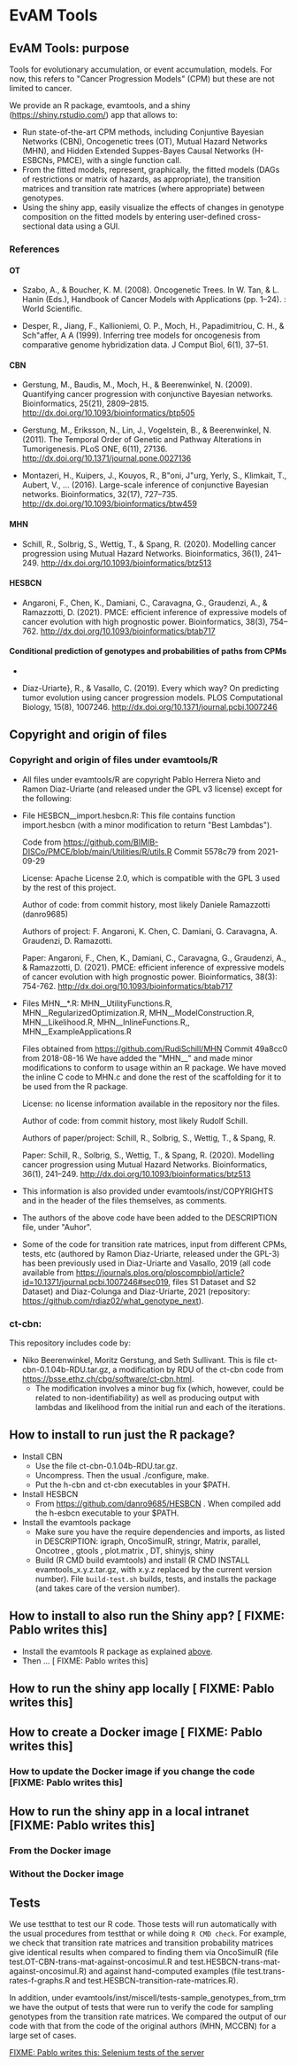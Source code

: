 # EvAM Tools

## EvAM Tools: purpose
Tools for evolutionary accumulation, or event accumulation, models. For now, this refers to "Cancer Progression Models" (CPM) but these are not limited to cancer.

We provide an R package, evamtools, and a shiny (https://shiny.rstudio.com/) app that allows to:
  * Run state-of-the-art CPM methods, including Conjuntive Bayesian Networks (CBN), Oncogenetic trees (OT), Mutual Hazard Networks (MHN), and Hidden Extended Suppes-Bayes Causal Networks (H-ESBCNs, PMCE), with a single function call.
  * From the fitted models, represent, graphically, the fitted models (DAGs of restrictions or matrix of hazards, as appropriate), the transition matrices and transition rate matrices (where appropriate) between genotypes.
  * Using the shiny app, easily visualize the effects of changes in genotype composition on the fitted models by entering user-defined cross-sectional data using a GUI.

<!-- Remember the long name of output, as seen in server.R, around line 1344 -->
<!--  choiceNames =  c("Transition rates", -->
<!--                                          "Genotype transitions counts", -->
<!--                                          "Genotype frequencies", -->
<!--                                          "Transition probabilities", -->
<!--                                          "Lambdas/probabilities", -->
<!--                                          "Time-discretized transition matrix"), -->
<!--                         choiceValues =  c("trans_rate_mat", -->
<!--                                           "genotype_transitions", -->
<!--                                           "freqs", -->
<!--                                           "trans_mat", -->
<!--                                           "lambdas", -->
<!--                                           "td_trans_mat"), -->


### References ###

#### OT ####


- Szabo, A., & Boucher, K. M. (2008). Oncogenetic Trees. In W. Tan, & L. Hanin
  (Eds.), Handbook of Cancer Models with Applications (pp. 1–24). : World
  Scientific.


- Desper, R., Jiang, F., Kallioniemi, O. P., Moch, H., Papadimitriou, C. H., &
  Sch\"affer, A A (1999). Inferring tree models for oncogenesis from comparative
  genome hybridization data. J Comput Biol, 6(1), 37–51.


#### CBN ####


- Gerstung, M., Baudis, M., Moch, H., & Beerenwinkel, N. (2009). Quantifying
  cancer progression with conjunctive Bayesian networks. Bioinformatics, 25(21),
  2809–2815. http://dx.doi.org/10.1093/bioinformatics/btp505


- Gerstung, M., Eriksson, N., Lin, J., Vogelstein, B., & Beerenwinkel,
  N. (2011). The Temporal Order of Genetic and Pathway Alterations in
  Tumorigenesis. PLoS ONE, 6(11),
  27136. http://dx.doi.org/10.1371/journal.pone.0027136


- Montazeri, H., Kuipers, J., Kouyos, R., B\"oni, J\"urg, Yerly, S., Klimkait,
  T., Aubert, V., … (2016). Large-scale inference of conjunctive Bayesian
  networks. Bioinformatics, 32(17),
  727–735. http://dx.doi.org/10.1093/bioinformatics/btw459


#### MHN ####


- Schill, R., Solbrig, S., Wettig, T., & Spang, R. (2020). Modelling cancer
  progression using Mutual Hazard Networks. Bioinformatics, 36(1),
  241–249. http://dx.doi.org/10.1093/bioinformatics/btz513

#### HESBCN ####


- Angaroni, F., Chen, K., Damiani, C., Caravagna, G., Graudenzi, A., &
  Ramazzotti, D. (2021). PMCE: efficient inference of expressive models of cancer
  evolution with high prognostic power. Bioinformatics, 38(3),
  754–762. http://dx.doi.org/10.1093/bioinformatics/btab717

#### Conditional prediction of genotypes and probabilities of paths from CPMs ####

- 

- Diaz-Uriarte}, R., & Vasallo, C. (2019). Every which way? On predicting tumor
  evolution using cancer progression models. PLOS Computational Biology, 15(8),
  1007246. http://dx.doi.org/10.1371/journal.pcbi.1007246






## Copyright and origin of files ##

### Copyright and origin of files under evamtools/R ###

- All files under evamtools/R are copyright Pablo Herrera Nieto and Ramon Diaz-Uriarte (and released under the GPL v3 license) except for the following:

- File HESBCN__import.hesbcn.R: 
   This file contains function import.hesbcn (with a minor modification to return "Best Lambdas").
   
   Code from https://github.com/BIMIB-DISCo/PMCE/blob/main/Utilities/R/utils.R
   Commit 5578c79 from 2021-09-29

   License: Apache License 2.0, which is compatible with the GPL 3 used by the rest of this project.
   
   Author of code: from commit history, most likely Daniele Ramazzotti (danro9685)

   Authors of project: F. Angaroni, K. Chen, C. Damiani, G. Caravagna, A. Graudenzi, D. Ramazotti.
   
  Paper:  Angaroni, F., Chen, K., Damiani, C., Caravagna, G., Graudenzi, A., &
  Ramazzotti, D. (2021). PMCE: efficient inference of expressive models of cancer
  evolution with high prognostic power. Bioinformatics, 38(3): 754-762. http://dx.doi.org/10.1093/bioinformatics/btab717


- Files MHN__*.R: MHN__UtilityFunctions.R, MHN__RegularizedOptimization.R, MHN__ModelConstruction.R, MHN__Likelihood.R, MHN__InlineFunctions.R,,  MHN__ExampleApplications.R

  Files obtained from https://github.com/RudiSchill/MHN
  Commit 49a8cc0 from 2018-08-16
  We have added the "MHN__" and made minor modifications to conform to usage within an R package. We have moved the inline C code to MHN.c and done the rest of the scaffolding for it to be used from the R package.
  
  License: no license information available in the repository nor the files.
  
  Author of code: from commit history, most likely Rudolf Schill.
  
  Authors of paper/project: Schill, R., Solbrig, S., Wettig, T., & Spang, R.
  
  Paper: Schill, R., Solbrig, S., Wettig, T., & Spang, R. (2020). Modelling cancer progression using Mutual Hazard Networks. Bioinformatics, 36(1),  241–249. http://dx.doi.org/10.1093/bioinformatics/btz513

- This information is also provided under evamtools/inst/COPYRIGHTS and in the header of the files themselves, as comments.
  

- The authors of the above code have been added to the DESCRIPTION file, under "Auhor".


- Some of the code for transition rate matrices, input from different CPMs, tests, etc (authored by Ramon Diaz-Uriarte, released under the GPL-3) has been previously used in Diaz-Uriarte and Vasallo, 2019 (all code available from https://journals.plos.org/ploscompbiol/article?id=10.1371/journal.pcbi.1007246#sec019, files S1 Dataset and S2 Dataset) and Diaz-Colunga and Diaz-Uriarte, 2021 (repository: https://github.com/rdiaz02/what_genotype_next).

    
### ct-cbn: ###

This repository includes code by:

- Niko Beerenwinkel, Moritz Gerstung, and Seth Sullivant. This is file ct-cbn-0.1.04b-RDU.tar.gz, a
   modification by RDU of the ct-cbn code from
   https://bsse.ethz.ch/cbg/software/ct-cbn.html.
   - The modification involves a minor bug fix (which, however, could be related to non-identifiability) as well as producing output with lambdas and likelihood from the initial run and each of the iterations.
  


## How to install to run just the R package? ##

  * Install CBN
    - Use the file ct-cbn-0.1.04b-RDU.tar.gz.
    - Uncompress. Then the usual ./configure, make.
    - Put the h-cbn and ct-cbn executables in your $PATH.
  * Install HESBCN
    - From  https://github.com/danro9685/HESBCN . <!-- For proper compilation you should modify line 23 in *Makefile* to include *LDLIBS = -lgsl -lm -lgslcblas*. You can also change compilation from gcc-5 to something a bit more up to date, like gcc-10.  -->
	When compiled add the h-esbcn executable to your $PATH.
  * Install the evamtools package
     - Make sure you have the require dependencies and imports, as listed in DESCRIPTION: igraph, OncoSimulR, stringr, Matrix, parallel, Oncotree , gtools , plot.matrix , DT, shinyjs, shiny
     - Build (R CMD build evamtools) and install (R CMD INSTALL evamtools_x.y.z.tar.gz, with x.y.z replaced by the current version number). File `build-test.sh` builds, tests, and installs the package (and takes care of the version number).
      
	  
<!-- In order to run all CPMs you will need to clone their repositories: -->
<!-- include github repo, and instructions to get them running -->
<!-- * DBN: https://github.com/phillipnicol/OncoBN. -->
<!-- FIXME: commit hash and date when we got the package. -->
<!-- * HyperTraps: https://github.com/sgreenbury/HyperTraPS. Follow the instruction there to install the package through conda  -->
<!-- and get a working enviroment with HyperTraPS installed. Add both the `bin` and the `src/python` to your `$PATH`. Also, add the `bin` folder to your $PATH. It is also convenient to run `echo "backend: Agg" > ~/.config/matplotlib/matplotlibrc`. -->

	  
## How to install to also run the Shiny app? [ FIXME: Pablo writes this] ##

  * Install the evamtools R package as explained [above](#how-to-install-to-run-just-the-r-package).
  * Then ... [ FIXME: Pablo writes this]



## How to run the shiny app locally  [ FIXME: Pablo writes this] ##

## How to create a Docker image  [ FIXME: Pablo writes this] ##

### How to update the Docker image if you change the code  [FIXME: Pablo writes this] ###

## How to run the shiny app in a local intranet  [FIXME: Pablo writes this] ##

### From the Docker image ###

### Without the Docker image ###



## Tests ##

We use testthat to test our R code. Those tests will run automatically with the usual procedures from testthat or while doing `R CMD check`. For example, we check that transition rate matrices and transition probability matrices give identical results when compared to finding them via OncoSimulR (file test.OT-CBN-trans-mat-against-oncosimul.R and test.HESBCN-trans-mat-against-oncosimul.R) and against hand-computed examples (file test.trans-rates-f-graphs.R and test.HESBCN-transition-rate-matrices.R).


In addition, under evamtools/inst/miscell/tests-sample_genotypes_from_trm we have the output of tests that were run to verify the code for sampling genotypes from the transition rate matrices. We compared the output of our code with that from the code of the original authors (MHN, MCCBN) for a large set of cases.


[FIXME: Pablo writes this: Selenium tests of the server](#)


